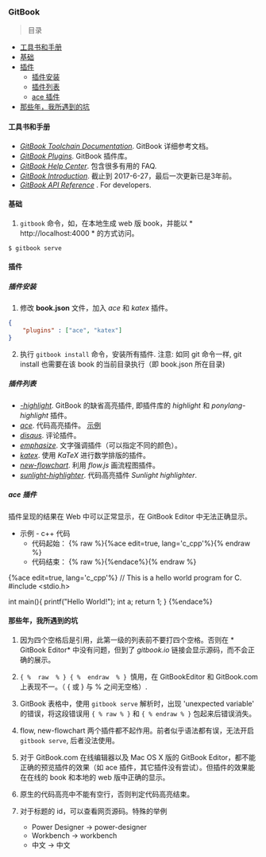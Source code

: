 ### GitBook

>目录
* [工具书和手册](#工具书和手册)
* [基础](#基础)
* [插件](#插件)
    * [插件安装](#插件安装)
    * [插件列表](#插件列表)
    * [ace 插件](#ace-插件)
* [那些年，我所遇到的坑](#那些年，我所遇到的坑)

#### 工具书和手册
* *[GitBook Toolchain Documentation](https://www.gitbook.com/book/gitbookio/docs-toolchain/details)*. GitBook 详细参考文档。
* *[GitBook Plugins](https://plugins.gitbook.com/)*. GitBook 插件库。
* *[GitBook Help Center](https://help.gitbook.com/)*. 包含很多有用的 FAQ.
* *[GitBook Introduction](https://mlewistw.gitbooks.io/gitbook-introduction/content/)*. 截止到 2017-6-27，最后一次更新已是3年前。
* *[GitBook API Reference](https://developer.gitbook.com/)* . For developers.

#### 基础
1. `gitbook` 命令，如，在本地生成 web 版 book，并能以 * http://localhost:4000 * 的方式访问。
```
$ gitbook serve
```

#### 插件

##### 插件安装
1. 修改 **book.json** 文件，加入 *ace* 和 *katex* 插件。
```json
{
    "plugins" : ["ace", "katex"]
}
```
2. 执行 `gitbook install` 命令，安装所有插件. 注意: 如同 git 命令一样, git install 也需要在该 book 的当前目录执行（即 book.json 所在目录)

##### 插件列表
* *[-highlight](https://plugins.gitbook.com/plugin/highlight)*. GitBook 的缺省高亮插件, 即插件库的 *highlight* 和 *ponylang-highlight* 插件。
* *[ace](https://github.com/ymcatar/gitbook-plugin-ace "Ace")*. 代码高亮插件。 [示例](https://ymcatar.gitbooks.io/gitbook-test/content/testing_ace.html)
* *[disqus](https://plugins.gitbook.com/plugin/disqus)*. 评论插件。
* *[emphasize](https://plugins.gitbook.com/plugin/emphasize)*. 文字强调插件（可以指定不同的颜色）。
* *[katex](https://plugins.gitbook.com/plugin/katex)*. 使用 *KaTeX* 进行数学排版的插件。
* *[new-flowchart](https://plugins.gitbook.com/plugin/new-flowchart)*. 利用 *flow.js* 画流程图插件。
* *[sunlight-highlighter](https://plugins.gitbook.com/plugin/sunlight-highlighter)*. 代码高亮插件 *Sunlight highlighter*.

##### ace 插件

插件呈现的结果在 Web 中可以正常显示，在 GitBook Editor 中无法正确显示。

* 示例 - c++ 代码 
    * 代码起始： {% raw %}{%ace edit=true, lang='c_cpp'%}{% endraw %}
    * 代码结束： {% raw %}{%endace%}{% endraw %}

{%ace edit=true, lang='c_cpp'%}
// This is a hello world program for C.
#include <stdio.h>

int main(){
  printf("Hello World!");
  int a;
  return 1;
}
{%endace%}



#### 那些年，我所遇到的坑
1. 因为四个空格后是引用，此第一级的列表前不要打四个空格。否则在 * GitBook Editor* 中没有问题，但到了 *gitbook.io* 链接会显示源码，而不会正确的展示。

1. `{ %  raw  % } { %  endraw  % } `慎用，在 GitBookEditor 和 GitBook.com 上表现不一。（ { 或 } 与 % 之间无空格）.

1. GitBook 表格中，使用 `gitbook serve` 解析时，出现 'unexpected variable' 的错误，将这段错误用 `{ % raw % }` 
和 `{ % endraw % }` 包起来后错误消失。

1. flow, new-flowchart 两个插件都不起作用。前者似乎语法都有误，无法开启 `gitbook serve`, 后者没法使用。

1. 对于 GitBook.com 在线编辑器以及 Mac OS X 版的 GitBook Editor，都不能正确的预览插件的效果（如 ace 插件，其它插件没有尝试）。但插件的效果能在在线的 book 和本地的 web 版中正确的显示。

1. 原生的代码高亮中不能有空行，否则判定代码高亮结束。

1. 对于标题的 id，可以查看网页源码。特殊的举例
    * Power Designer -> power-designer
    * Workbench -> workbench
    * 中文 -> 中文
    
    
    
    
    
    
    
    
    
    
    
    
    
    
    
    
    
    
    
    
